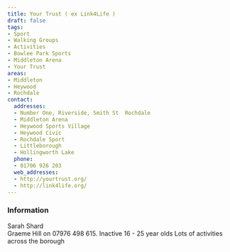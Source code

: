```yaml
---
title: Your Trust ( ex Link4Life )
draft: false
tags:
- Sport
- Walking Groups
- Activities
- Bowlee Park Sports
- Middleton Arena
- Your Trust
areas:
- Middleton
- Heywood
- Rochdale
contact:
  addresses:
  - Number One, Riverside, Smith St  Rochdale
  - Middleton Arena
  - Heywood Sports Village
  - Heywood Civic
  - Rochdale Sport
  - Littleborough
  - Hollingworth Lake
  phone:
  - 01706 926 203
  web_addresses:
  - http://yourtrust.org/
  - http://link4life.org/
---
```


### Information
Sarah Shard   
Graeme Hill on 07976 498 615.  Inactive 16 - 25 year olds
Lots of activities across the borough

